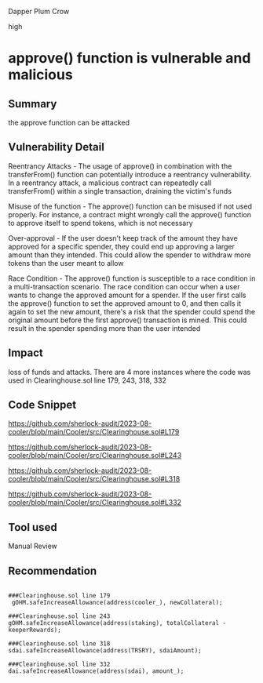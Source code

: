 Dapper Plum Crow

high

# approve() function is vulnerable and malicious
## Summary
the approve function can be attacked

## Vulnerability Detail
Reentrancy Attacks - The usage of approve() in combination with the transferFrom() function can potentially introduce a reentrancy vulnerability. In a reentrancy attack, a malicious contract can repeatedly call transferFrom() within a single transaction, draining the victim's funds

Misuse of the function - The approve() function can be misused if not used properly. For instance, a contract might wrongly call the approve() function to approve itself to spend tokens, which is not necessary

Over-approval - If the user doesn't keep track of the amount they have approved for a specific spender, they could end up approving a larger amount than they intended. This could allow the spender to withdraw more tokens than the user meant to allow

Race Condition - The approve() function is susceptible to a race condition in a multi-transaction scenario. The race condition can occur when a user wants to change the approved amount for a spender. If the user first calls the approve() function to set the approved amount to 0, and then calls it again to set the new amount, there's a risk that the spender could spend the original amount before the first approve() transaction is mined. This could result in the spender spending more than the user intended

## Impact
loss of funds and attacks.
There are 4 more instances where the code was used in Clearinghouse.sol line 179, 243, 318, 332

## Code Snippet

https://github.com/sherlock-audit/2023-08-cooler/blob/main/Cooler/src/Clearinghouse.sol#L179

https://github.com/sherlock-audit/2023-08-cooler/blob/main/Cooler/src/Clearinghouse.sol#L243

https://github.com/sherlock-audit/2023-08-cooler/blob/main/Cooler/src/Clearinghouse.sol#L318

https://github.com/sherlock-audit/2023-08-cooler/blob/main/Cooler/src/Clearinghouse.sol#L332


## Tool used

Manual Review

## Recommendation
```solidity

###Clearinghouse.sol line 179
 gOHM.safeIncreaseAllowance(address(cooler_), newCollateral);

###Clearinghouse.sol line 243 
gOHM.safeIncreaseAllowance(address(staking), totalCollateral - keeperRewards);

###Clearinghouse.sol line 318 
sdai.safeIncreaseAllowance(address(TRSRY), sdaiAmount);

###Clearinghouse.sol line 332
dai.safeIncreaseAllowance(address(sdai), amount_);

``` 